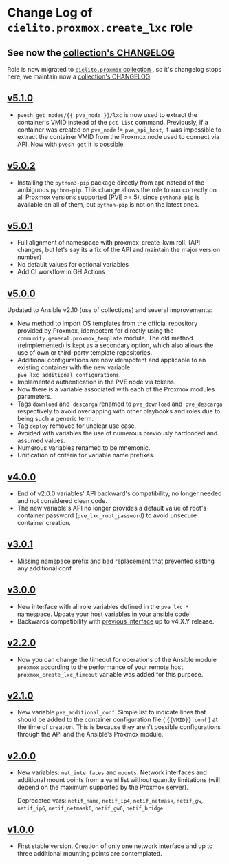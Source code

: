 # Change Log of `cielito.proxmox.create_lxc` role

## See now the [collection's CHANGELOG](../CHANGELOG.md)

Role is now migrated to [`cielito.proxmox` collection ](https://git.interior.edu.uy/cielito/proxmox), so it's changelog stops here, we maintain now a [collection's CHANGELOG](../CHANGELOG.md).

## [v5.1.0](https://github.com/UdelaRInterior/ansible-role-proxmox-create-lxc/tree/v5.1.0)

* `pvesh get nodes/{{ pve_node }}/lxc` is now used to extract the container's VMID instead of the `pct list` command. Previously, if a container was created on `pve_node` != `pve_api_host`, it was impossible to extract the container VMID from the Proxmox node used to connect via API. Now with `pvesh get` it is possible.

## [v5.0.2](https://github.com/UdelaRInterior/ansible-role-proxmox-create-lxc/tree/v5.0.2)

* Installing the `python3-pip` package directly from apt instead of the ambiguous `python-pip`. This change allows the role to run correctly on all Proxmox versions supported (PVE >= 5), since `python3-pip` is available on all of them, but `python-pip` is not on the latest ones.

## [v5.0.1](https://github.com/UdelaRInterior/ansible-role-proxmox-create-lxc/tree/v5.0.1)

* Full alignment of namespace with proxmox_create_kvm roll. (API changes, but let's say its a fix of the API and maintain the major version number)
* No default values for optional variables
* Add CI workflow in GH Actions

## [v5.0.0](https://github.com/UdelaRInterior/ansible-role-proxmox-create-lxc/tree/v5.0.0)

Updated to Ansible v2.10 (use of collections) and several improvements:
* New method to import OS templates from the official repository provided by Proxmox, idempotent for directly using the `community.general.proxmox_template` module. The old method (reimplemented) is kept as a secondary option, which also allows the use of own or third-party template repositories.
* Additional configurations are now idempotent and applicable to an existing container with the new variable `pve_lxc_additional_configurations`.
* Implemented authentication in the PVE node via tokens.
* Now there is a variable associated with each of the Proxmox modules parameters.
* Tags `download` and` descarga` renamed to `pve_download` and` pve_descarga` respectively to avoid overlapping with other playbooks and roles due to being such a generic term.
* Tag `deploy` removed for unclear use case.
* Avoided with variables the use of numerous previously hardcoded and assumed values.
* Numerous variables renamed to be mnemonic.
* Unification of criteria for variable name prefixes.

## [v4.0.0](https://github.com/UdelaRInterior/ansible-role-proxmox-create-lxc/tree/v4.0.0)

* End of v2.0.0 variables' API backward's compatibility, no longer needed and not considered clean code.
* The new variable's API no longer provides a default value of root's container password (`pve_lxc_root_password`) to avoid unsecure container creation.

## [v3.0.1](https://github.com/UdelaRInterior/ansible-role-proxmox-create-lxc/tree/v3.0.1)

* Missing namspace prefix and bad replacement that prevented setting any additional conf.

## [v3.0.0](https://github.com/UdelaRInterior/ansible-role-proxmox-create-lxc/tree/v3.0.0)

* New interface with all role variables defined in the `pve_lxc_*` namespace. Update your host variables in your ansible code!
* Backwards compatibility with [previous interface](https://github.com/UdelaRInterior/ansible-role-proxmox-create-lxc/blob/v2.2.0/README.md#role-variables) up to v4.X.Y release.

## [v2.2.0](https://github.com/UdelaRInterior/ansible-role-proxmox-create-lxc/tree/v2.2.0)

* Now you can change the timeout for operations of the Ansible module `proxmox` according to the performance of your remote host. `proxmox_create_lxc_timeout` variable was added for this purpose.

## [v2.1.0](https://github.com/UdelaRInterior/ansible-role-proxmox-create-lxc/tree/v2.1.0)

* New variable `pve_additional_conf`. Simple list to indicate lines that should be added to the container configuration file ( `{{VMID}}.conf` ) at the time of creation. This is because they aren't possible configurations through the API and the Ansible's Proxmox module.

## [v2.0.0](https://github.com/UdelaRInterior/ansible-role-proxmox-create-lxc/tree/v2.0.0)

* New variables: `net_interfaces` and `mounts`. Network interfaces and additional mount points from a yaml list without quantity limitations (will depend on the maximum supported by the Proxmox server).

  Deprecated vars: `netif_name`, `netif_ip4`, `netif_netmask`, `netif_gw`, `netif_ip6`, `netif_netmask6`, `netif_gw6`, `netif_bridge`.

## [v1.0.0](https://github.com/UdelaRInterior/ansible-role-proxmox-create-lxc/tree/v1.0.0)

* First stable version. Creation of only one network interface and up to three additional mounting points are contemplated.